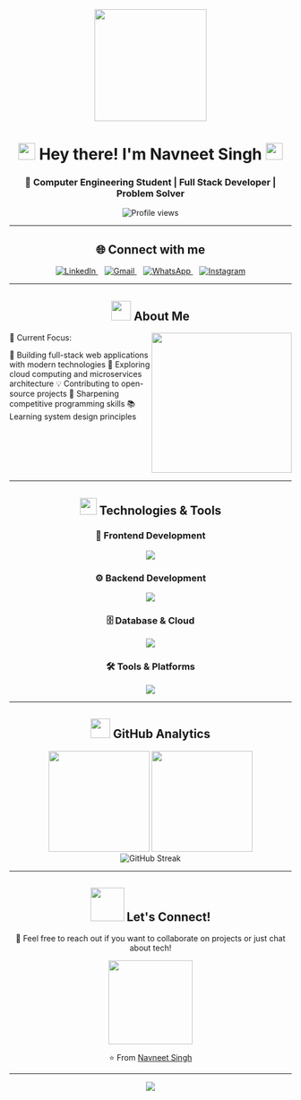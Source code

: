 <div align="center">
  <img height="200" src="https://media.giphy.com/media/qgQUggAC3Pfv687qPC/giphy.gif" />
  <h1>
    <img src="https://media.giphy.com/media/hvRJCLFzcasrR4ia7z/giphy.gif" width="30px"/> 
    Hey there! I'm Navneet Singh
    <img src="https://media.giphy.com/media/hvRJCLFzcasrR4ia7z/giphy.gif" width="30px"/>
  </h1>
  
  <h3>🚀 Computer Engineering Student | Full Stack Developer | Problem Solver</h3>
  
  <p>
    <img src="https://komarev.com/ghpvc/?username=navneet&label=Profile%20views&color=0e75b6&style=flat" alt="Profile views" />
  </p>
</div>

---

<div align="center">
  <h2>🌐 Connect with me</h2>
  
  <a href="https://www.linkedin.com/in/navneet-singh-452412289/">
    <img src="https://img.shields.io/badge/LinkedIn-0077B5?style=for-the-badge&logo=linkedin&logoColor=white" alt="LinkedIn" />
  </a>
  &nbsp;&nbsp;
  <a href="mailto:nsh12727@gmail.com">
    <img src="https://img.shields.io/badge/Gmail-EA4335?style=for-the-badge&logo=gmail&logoColor=white" alt="Gmail" />
  </a>
  &nbsp;&nbsp;
  <a href="https://wa.me/919456913823">
    <img src="https://img.shields.io/badge/WhatsApp-25D366?style=for-the-badge&logo=whatsapp&logoColor=white" alt="WhatsApp" />
  </a>
  &nbsp;&nbsp;
  <a href="https://www.instagram.com/x.navneet_19/">
    <img src="https://img.shields.io/badge/Instagram-E4405F?style=for-the-badge&logo=instagram&logoColor=white" alt="Instagram" />
  </a>
</div>

---

<div align="center">
  <h2>
    <img src="https://media.giphy.com/media/iY8CRBdQXODJSCERIr/giphy.gif" width="35px">
    About Me
  </h2>
</div>
<img align="right" height="250" src="https://media.giphy.com/media/SWoSkN6DxTszqIKEqv/giphy.gif" />
<div align="left">

🎯 Current Focus:

🔭 Building full-stack web applications with modern technologies
🌱 Exploring cloud computing and microservices architecture
💡 Contributing to open-source projects
🧠 Sharpening competitive programming skills
📚 Learning system design principles

</div>
<br clear="both"/>

---

<div align="center">
  <h2>
    <img src="https://media.giphy.com/media/WUlplcMpOCEmTGBtBW/giphy.gif" width="30"> 
    Technologies & Tools
  </h2>
</div>

<div align="center">

### 🎨 Frontend Development
<img src="https://skillicons.dev/icons?i=html,css,js,ts,react,nextjs,vite" />

### ⚙️ Backend Development
<img src="https://skillicons.dev/icons?i=nodejs,python,flask,cpp" />

### 🗄️ Database & Cloud
<img src="https://skillicons.dev/icons?i=mongodb,postgresql,mysql,docker" />

### 🛠️ Tools & Platforms
<img src="https://skillicons.dev/icons?i=git,github,linux,ubuntu,vscode" />

</div>

---

<div align="center">
  <h2>
    <img src="https://media.giphy.com/media/iY8CRBdQXODJSCERIr/giphy.gif" width="35px">
    GitHub Analytics
  </h2>
</div>

<div align="center">
  <img height="180em" src="https://github-readme-stats.vercel.app/api?username=NA-VNEET&show_icons=true&theme=tokyonight&include_all_commits=true&count_private=true"/>
  <img height="180em" src="https://github-readme-stats.vercel.app/api/top-langs/?username=NA-VNEET&layout=compact&langs_count=7&theme=tokyonight"/>
</div>

<div align="center">
  <img src="https://github-readme-streak-stats.herokuapp.com/?user=NA-VNEET&theme=tokyonight" alt="GitHub Streak" />
</div>

---

<div align="center">
  <h2>
    <img src="https://media.giphy.com/media/LnQjpWaON8nhr21vNW/giphy.gif" width="60">
    Let's Connect!
  </h2>
  
  <p>💬 Feel free to reach out if you want to collaborate on projects or just chat about tech!</p>
  
  <img src="https://media.giphy.com/media/v1.Y2lkPTc5MGI3NjExNWlodTl3ZWoxcnBwamJuenVubW1zdnBvNHdleTN4Y2E3YzFiMzJhbiZlcD12MV9pbnRlcm5hbF9naWZfYnlfaWQmY3Q9Zw/du3J3cXyzhj75IOgvA/giphy.gif" width="150">
  
  <p>⭐ From <a href="https://github.com/navneet">Navneet Singh</a></p>
</div>

---

<div align="center">
  <img src="https://capsule-render.vercel.app/api?type=waving&color=gradient&height=100&section=footer"/>
</div>
